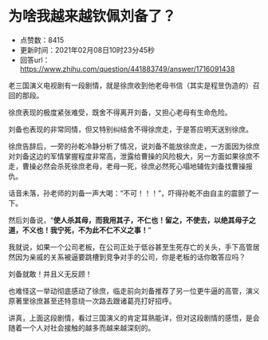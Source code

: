 # 为啥我越来越钦佩刘备了？
- 点赞数：8415
- 更新时间：2021年02月08日10时23分45秒
- 回答url：https://www.zhihu.com/question/441883749/answer/1716091438
<body>
 <p data-pid="iyM4DWi-">老三国演义电视剧有一段剧情，就是徐庶收到他老母书信（其实是程昱伪造的）召回的那段。</p>
 <p data-pid="hOOW7RSL">徐庶表现的极度紧张难受，既舍不得离开刘备，又担心老母有生命危险。</p>
 <p data-pid="xxtb3nTH">刘备也表现的非常同情，但又特别纠结舍不得徐庶走，于是答应明天送别徐庶。</p>
 <p data-pid="0reohXt4">徐庶告辞后，一旁的孙乾冷静分析了情况，说刘备不能放徐庶走，一方面因为徐庶对刘备这边的军情掌握程度非常高，泄露给曹操的风险极大，另一方面如果徐庶不走，曹操必然会杀死徐庶老母，老母一死，徐庶必然死心塌地辅佐刘备找曹操报仇。</p>
 <p data-pid="oMx5EIdK">话音未落，孙老师的刘备一声大喝：“不可！！！”，吓得孙乾不由自主的震颤了一下。</p>
 <p data-pid="U7p2HkJr">然后刘备说，“<b>使人杀其母，而我用其子，不仁也！留之，不使去，以绝其母子之道，不义也！我宁死，不为此不仁不义之事！</b>”</p>
 <p data-pid="tNaxS1Fq">我就说，如果一个公司老板，在公司正处于低谷甚至生死存亡的关头，手下高管居然因为亲戚的关系被逼要跳槽到竞争对手的公司，你是老板的话你敢答应吗？</p>
 <p data-pid="qmfqRSh3">刘备就敢！并且义无反顾！</p>
 <p data-pid="2JggS-IX">也难怪这一举动彻底感动了徐庶，临走前向刘备推荐了另一位更牛逼的高管，演义原著里徐庶甚至还特意绕一次路去跟诸葛亮打好招呼。</p>
 <p data-pid="gwE1jLga">讲真，上面这段剧情，看过三国演义的肯定耳熟能详，但对这段剧情的感悟，是会随着一个人对社会接触的越多而越来越深刻的。</p>
</body>
